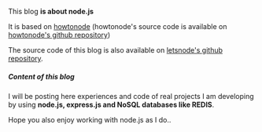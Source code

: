 This blog **is about node.js**

It is based on [howtonode][] (howtonode's source code is available on [howtonode's github repository][])

The source code of this blog is also available on [letsnode's github repository].

##### Content of this blog
I will be posting here experiences and code of real projects I am developing by using **node.js, express.js and NoSQL databases like REDIS**.

Hope you also enjoy working with node.js as I do..	

[howtonode]: https://howtonode.org
[howtonode's github repository]: https://github.com/creationix/howtonode.org
[letsnode's github repository]: https://github.com/iloire/letsnode.com
[Twitter BootStrap CSS library]: http://twitter.github.com/bootstrap/
